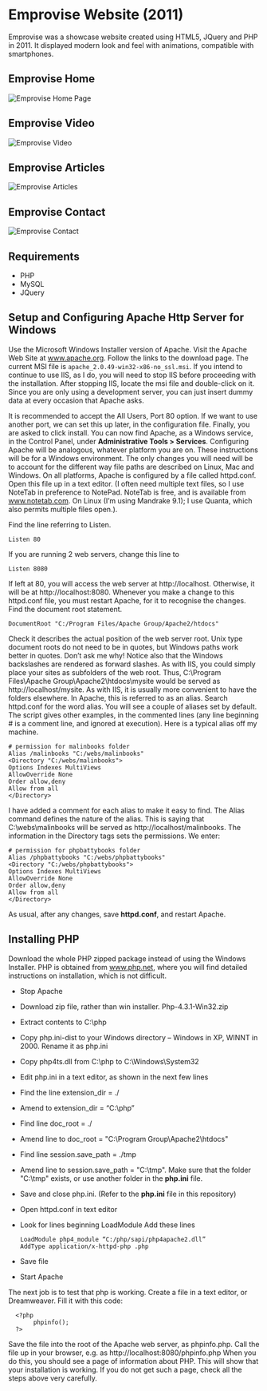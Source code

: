 # Emprovise Website (2011)

Emprovise was a showcase website created using HTML5, JQuery and PHP in 2011. It displayed modern look and feel with animations, compatible with smartphones.

## Emprovise Home


   ![Emprovise Home Page](images/home.png)

## Emprovise Video


   ![Emprovise Video](images/video.png)
   
## Emprovise Articles


   ![Emprovise Articles](images/articles.png)

## Emprovise Contact


   ![Emprovise Contact](images/contact.png)
   
## Requirements

* PHP
* MySQL
* JQuery

## Setup and Configuring Apache Http Server for Windows

Use the Microsoft Windows Installer version of Apache. Visit the Apache Web Site at www.apache.org. Follow the links to the download page. The current MSI file is `apache_2.0.49-win32-x86-no_ssl.msi`. If you intend to continue to use IIS, as I do, you will need to stop IIS before proceeding with the installation. After stopping IIS, locate the msi file and double-click on it. Since you are only using a development server, you can just insert dummy data at every occasion that Apache asks.

It is recommended to accept the All Users, Port 80 option. If we want to use another port, we can set this up later, in the configuration file.
Finally, you are asked to click install. You can now find Apache, as a Windows service, in the Control Panel, under **Administrative Tools > Services**.
Configuring Apache will be analogous, whatever platform you are on. These instructions will be for a Windows environment. The only changes you will need will be to account for the different way file paths are described on Linux, Mac and Windows. On all platforms, Apache is configured by a file called httpd.conf. Open this file up in a text editor. (I often need multiple text files, so I use NoteTab in preference to NotePad. NoteTab is free, and is available from www.notetab.com. On Linux (I’m using Mandrake 9.1); I use Quanta, which also permits multiple files open.).

Find the line referring to Listen.

    Listen 80

If you are running 2 web servers, change this line to

    Listen 8080

If left at 80, you will access the web server at http://localhost. Otherwise, it will be at http://localhost:8080. Whenever you make a change to this httpd.conf file, you must restart Apache, for it to recognise the changes. Find the document root statement.

    DocumentRoot "C:/Program Files/Apache Group/Apache2/htdocs"


Check it describes the actual position of the web server root. Unix type document roots do not need to be in quotes, but Windows paths work better in quotes. Don’t ask me why! Notice also that the Windows backslashes are rendered as forward slashes. As with IIS, you could simply place your sites as subfolders of the web root. Thus, C:\Program Files\Apache Group\Apache2\htdocs\mysite would be served as http://localhost/mysite.
As with IIS, it is usually more convenient to have the folders elsewhere. In Apache, this is referred to as an alias. Search httpd.conf for the word alias. You will see a couple of aliases set by default. The script gives other examples, in the commented lines (any line beginning # is a comment line, and ignored at execution). Here is a typical alias off my machine.

    # permission for malinbooks folder
    Alias /malinbooks "C:/webs/malinbooks"
    <Directory "C:/webs/malinbooks">
    Options Indexes MultiViews
    AllowOverride None
    Order allow,deny
    Allow from all
    </Directory>

I have added a comment for each alias to make it easy to find. The Alias command defines the nature of the alias. This is saying that C:\webs\malinbooks will be served as http://localhost/malinbooks. The information in the Directory tags sets the permissions. We enter:

    # permission for phpbattybooks folder
    Alias /phpbattybooks "C:/webs/phpbattybooks"
    <Directory "C:/webs/phpbattybooks">
    Options Indexes MultiViews
    AllowOverride None
    Order allow,deny
    Allow from all
    </Directory>

As usual, after any changes, save **httpd.conf**, and restart Apache.

## Installing PHP

Download the whole PHP zipped package instead of using the Windows Installer. PHP is obtained from www.php.net, where you will find detailed instructions on installation, which is not difficult.

*  Stop Apache
* Download zip file, rather than win installer. Php-4.3.1-Win32.zip
* Extract contents to C:\php
* Copy php.ini-dist to your Windows directory – Windows in XP, WINNT in 2000. Rename it as php.ini
* Copy php4ts.dll from C:\php to C:\Windows\System32
* Edit php.ini in a text editor, as shown in the next few lines
* Find the line extension_dir = ./
* Amend to extension_dir = “C:\php”
* Find line doc_root = ./
* Amend line to doc_root = "C:\Program Group\Apache2\htdocs"
* Find line session.save_path = ./tmp
* Amend line to session.save_path = "C:\tmp". Make sure that the folder "C:\tmp" exists, or use another folder in the **php.ini** file.
* Save and close php.ini. (Refer to the **php.ini** file in this repository)
* Open httpd.conf in text editor
* Look for lines beginning LoadModule   Add these lines

      LoadModule php4_module “C:/php/sapi/php4apache2.dll”
      AddType application/x-httpd-php .php

* Save file
* Start Apache

The next job is to test that php is working. Create a file in a text editor, or Dreamweaver. Fill it with this code:

      <?php
           phpinfo();
      ?>

Save the file into the root of the Apache web server, as phpinfo.php. Call the file up in your browser, e.g. as http://localhost:8080/phpinfo.php When you do this, you should see a page of information about PHP. This will show that your installation is working. If you do not get such a page, check all the steps above very carefully.
